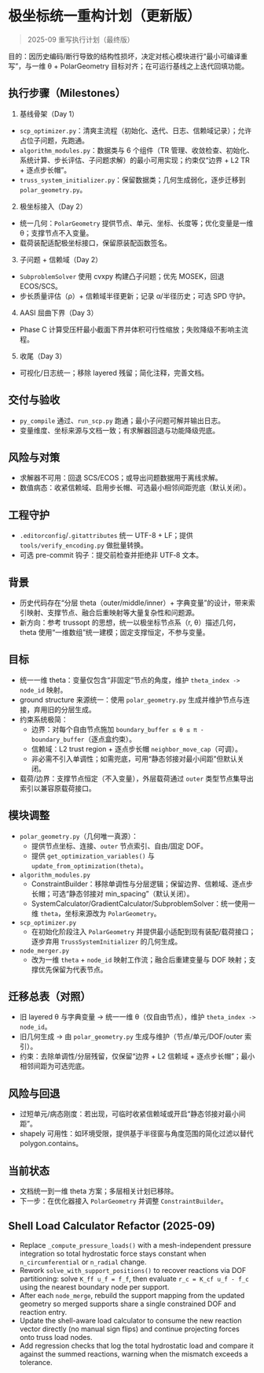 # 极坐标统一重构计划（更新版）

> 2025-09 重写执行计划（最终版）

目的：因历史编码/断行导致的结构性损坏，决定对核心模块进行“最小可编译重写”，与一维 θ + PolarGeometry 目标对齐；在可运行基线之上迭代回填功能。

## 执行步骤（Milestones）

1) 基线骨架（Day 1）
- `scp_optimizer.py`：清爽主流程（初始化、迭代、日志、信赖域记录）；允许占位子问题，先跑通。
- `algorithm_modules.py`：数据类与 6 个组件（TR 管理、收敛检查、初始化、系统计算、步长评估、子问题求解）的最小可用实现；约束仅“边界 + L2 TR + 逐点步长帽”。
- `truss_system_initializer.py`：保留数据类；几何生成弱化，逐步迁移到 `polar_geometry.py`。

2) 极坐标接入（Day 2）
- 统一几何：`PolarGeometry` 提供节点、单元、坐标、长度等；优化变量是一维 θ；支撑节点不入变量。
- 载荷装配适配极坐标接口，保留原装配函数签名。

3) 子问题 + 信赖域（Day 2）
- `SubproblemSolver` 使用 cvxpy 构建凸子问题；优先 MOSEK，回退 ECOS/SCS。
- 步长质量评估（ρ）+ 信赖域半径更新；记录 α/半径历史；可选 SPD 守护。

4) AASI 屈曲下界（Day 3）
- Phase C 计算受压杆最小截面下界并体积可行性缩放；失败降级不影响主流程。

5) 收尾（Day 3）
- 可视化/日志统一；移除 layered 残留；简化注释，完善文档。

## 交付与验收
- `py_compile` 通过、`run_scp.py` 跑通；最小子问题可解并输出日志。
- 变量维度、坐标来源与文档一致；有求解器回退与功能降级兜底。

## 风险与对策
- 求解器不可用：回退 SCS/ECOS；或导出问题数据用于离线求解。
- 数值病态：收紧信赖域、启用步长帽、可选最小相邻间距兜底（默认关闭）。

## 工程守护
- `.editorconfig`/`.gitattributes` 统一 UTF-8 + LF；提供 `tools/verify_encoding.py` 做批量转换。
- 可选 pre-commit 钩子：提交前检查并拒绝非 UTF‑8 文本。

## 背景
- 历史代码存在“分层 theta（outer/middle/inner）+ 字典变量”的设计，带来索引映射、支撑节点、融合后重映射等大量复杂性和问题源。
- 新方向：参考 trussopt 的思想，统一以极坐标节点系（r, θ）描述几何，theta 使用“一维数组”统一建模；固定支撑恒定，不参与变量。

## 目标
- 统一一维 theta：变量仅包含“非固定”节点的角度，维护 `theta_index -> node_id` 映射。
- ground structure 来源统一：使用 `polar_geometry.py` 生成并维护节点与连接，弃用旧的分层生成。
- 约束系统极简：
  - 边界：对每个自由节点施加 `boundary_buffer ≤ θ ≤ π - boundary_buffer`（逐点盒约束）。
  - 信赖域：L2 trust region + 逐点步长帽 `neighbor_move_cap`（可调）。
  - 非必需不引入单调性；如需兜底，可用“静态邻接对最小间距”但默认关闭。
- 载荷/边界：支撑节点恒定（不入变量），外层载荷通过 `outer` 类型节点集导出索引以兼容原载荷接口。

## 模块调整
- `polar_geometry.py`（几何唯一真源）：
  - 提供节点坐标、连接、`outer` 节点索引、自由/固定 DOF。
  - 提供 `get_optimization_variables()` 与 `update_from_optimization(theta)`。
- `algorithm_modules.py`
  - ConstraintBuilder：移除单调性与分层逻辑；保留边界、信赖域、逐点步长帽；可选“静态邻接对 min_spacing”（默认关闭）。
  - SystemCalculator/GradientCalculator/SubproblemSolver：统一使用一维 `theta`，坐标来源改为 `PolarGeometry`。
- `scp_optimizer.py`
  - 在初始化阶段注入 `PolarGeometry` 并提供最小适配到现有装配/载荷接口；逐步弃用 `TrussSystemInitializer` 的几何生成。
- `node_merger.py`
  - 改为一维 `theta` + `node_id` 映射工作流；融合后重建变量与 DOF 映射；支撑优先保留为代表节点。

## 迁移总表（对照）
- 旧 layered θ 与字典变量 → 统一一维 θ（仅自由节点），维护 `theta_index -> node_id`。
- 旧几何生成 → 由 `polar_geometry.py` 生成与维护（节点/单元/DOF/outer 索引）。
- 约束：去除单调性/分层残留，仅保留“边界 + L2 信赖域 + 逐点步长帽”；最小相邻间距为可选兜底。

## 风险与回退
- 过短单元/病态刚度：若出现，可临时收紧信赖域或开启“静态邻接对最小间距”。
- shapely 可用性：如环境受限，提供基于半径窗与角度范围的简化过滤以替代 polygon.contains。

## 当前状态
- 文档统一到一维 theta 方案；多层相关计划已移除。
- 下一步：在优化器接入 `PolarGeometry` 并调整 `ConstraintBuilder`。
## Shell Load Calculator Refactor (2025-09)

- Replace `_compute_pressure_loads()` with a mesh-independent pressure integration so total hydrostatic force stays constant when `n_circumferential` or `n_radial` change.
- Rework `solve_with_support_positions()` to recover reactions via DOF partitioning: solve `K_ff u_f = f_f`, then evaluate `r_c = K_cf u_f - f_c` using the nearest boundary node per support.
- After each `node_merge`, rebuild the support mapping from the updated geometry so merged supports share a single constrained DOF and reaction entry.
- Update the shell-aware load calculator to consume the new reaction vector directly (no manual sign flips) and continue projecting forces onto truss load nodes.
- Add regression checks that log the total hydrostatic load and compare it against the summed reactions, warning when the mismatch exceeds a tolerance.
